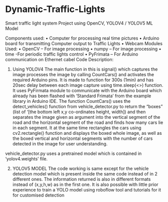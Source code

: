 # Dynamic-Traffic-Lights
Smart traffic light system
Project using OpenCV, YOLOV4 / YOLOV5 ML Model

Components used:
•	Computer for processing real time pictures
•	Arduino board for transmitting Computer output to Traffic Lights
•	Webcam
Modules Used:
•	OpenCV – For image processing
•	numpy – For image processing
•	time -For periodic traffic lights control
•	PyFrimata – For Arduino communication on Ethernet cabel
Code Description:

1. Using YOLOV4
The main function in this is signal() which captures the image processes the image by calling CountCars() and activates the required Arduino pins. It is made to function for 300s (1min) and has 20sec delay between each image capture using time.sleep(<>) function. It uses PyFirmata module to communicate with the Arduino board which already has been flashed with ‘Standard Frimata’ from the example library in Arduino IDE. 
The function CountCars() uses the detect_vehicles() function from vehicle_detector.py to return the “boxes” (list of ‘[the bottom left x,y co-ordinates height, width]) and then  separates the image given as argument into the vertical segment of the road and the horizontal segment of the road and finds how many cars lie in each segment.  It at the same time rectangles the cars using cv2.rectangle() function and displays the boxed whole image, as well as the boxed vertical and horizontal segments with the number of cars detected in the image for user understanding.

vehicle_detector.py uses a pretrained model which is contained in ‘yolov4.weights’ file. 

2. YOLOV5 MODEL
The code working is same except for the vehicle detection model which is present inside the same code instead of in 2 different ones. The information returned is also in different formats instead of (x,y,h,w) as in the first one.  It is also possible with little prior experience to train a YOLO model using roboflow tool and tutorials for it for customised detection 
